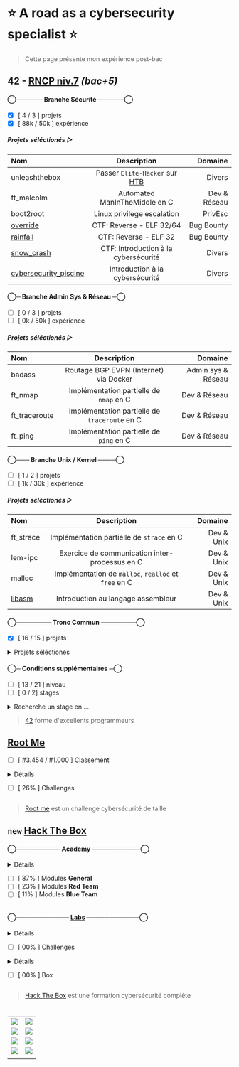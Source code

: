 # :star: A road as a cybersecurity specialist :star:
> Cette page présente mon expérience post-bac

## 42 - [RNCP niv.7](https://www.francecompetences.fr/recherche/rncp/36137/) *(bac+5)*

#### ◯────── Branche Sécurité ──────◯
- [x] [ 4 / 3 ] projets
- [x] [ 88k / 50k ] expérience
##### Projets séléctionés ▷
| Nom | Description | Domaine |
|:-|:-:|-:|
| unleashthebox | Passer `Elite-Hacker` sur [HTB](https://www.hackthebox.com/hacker/hacking-labs) | Divers |
| ft_malcolm | Automated ManInTheMiddle en C | Dev & Réseau |
| boot2root | Linux privilege escalation | PrivEsc |
| [override](https://github.com/Skalyaeve/over_ride) | CTF: Reverse - ELF 32/64 | Bug Bounty |
| [rainfall](https://github.com/Skalyaeve/rainfall) | CTF: Reverse - ELF 32 | Bug Bounty |
| [snow_crash](https://github.com/Skalyaeve/snow_crash) | CTF: Introduction à la cybersécurité | Divers |
| [cybersecurity_piscine](https://github.com/Skalyaeve/cybersecurity_piscine) | Introduction à la cybersécurité | Divers |

#### ◯─ Branche Admin Sys & Réseau ─◯
- [ ] [ 0 / 3 ] projets
- [ ] [ 0k / 50k ] expérience
##### Projets séléctionés ▷
| Nom | Description | Domaine |
|:-|:-:|-:|
| badass | Routage BGP EVPN (Internet) via Docker | Admin sys & Réseau |
| ft_nmap | Implémentation partielle de `nmap` en C | Dev & Réseau |
| ft_traceroute | Implémentation partielle de `traceroute` en C | Dev & Réseau |
| ft_ping | Implémentation partielle de `ping` en C | Dev & Réseau |

#### ◯─── Branche Unix / Kernel ────◯
- [ ] [ 1 / 2 ] projets
- [ ] [ 1k / 30k ] expérience
##### Projets séléctionés ▷
| Nom | Description | Domaine |
|:-|:-:|-:|
| ft_strace | Implémentation partielle de `strace` en C | Dev & Unix |
| lem-ipc | Exercice de communication inter-processus en C | Dev & Unix |
| malloc | Implémentation de `malloc`, `realloc` et `free` en C | Dev & Unix |
| [libasm](https://github.com/Skalyaeve/libasm) | Introduction au langage assembleur | Dev & Unix |
</details>

#### ◯──────── Tronc Commun ────────◯
- [x] [ 16 / 15 ] projets
<details><summary>Projets séléctionés</summary>

| Nom | Description | Domaine |
|:-|:-:|-:|
| [ft_transcendence](https://github.com/Skalyaeve/ft_transcendence) | Application web en Nest et React via Docker | Web Dev |
| [webserv](https://github.com/Skalyaeve/webserv) | Serveur HTTP/1.1 RFC complient en C++ | Dev & Web |
| [inception](https://github.com/Skalyaeve/inception) | Service Wordpress via Docker, Nginx et MariaDB | Admin sys & Web |
| [ft_containers](https://github.com/Skalyaeve/ft_containers) | Implémentation de quelques conteneurs C++ | Dev |
| [cpp_modules](https://github.com/Skalyaeve/cpp_modules) | Introduction au C++ | Dev |
| [cub3d](https://github.com/Skalyaeve/cub3d) | Raycaster (DOOM like) en C | Graphic Dev |
| [net_practice](https://github.com/Skalyaeve/net_practice) | Introduction à l'administration réseau | Réseau |
| [minishell](https://github.com/Skalyaeve/minishell) | Interpréteur de commandes Unix en C | Dev & Unix |
| [philosophers](https://github.com/Skalyaeve/philosophers) | Introduction au multi-threading | Dev |
| [pipex](https://github.com/Skalyaeve/pipex) | Exercice de redirection de flux Unix en C | Dev & Unix |
| [push_swap](https://github.com/Skalyaeve/push_swap) | Exercice d'algorithmie en C | Dev |
| [so_long](https://github.com/Skalyaeve/so_long) | Introduction au développement graphique en C | Graphic Dev |
| [born2beroot](https://github.com/Skalyaeve/born2beroot) | Introduction à la virtualisation | Admin sys & Unix |
| [ft_printf](https://github.com/Skalyaeve/ft_printf) | Implémentation partielle de `printf` en C | Dev |
| [get_next_line](https://github.com/Skalyaeve/get_next_line) | Exercice de parsing en C | Dev |
| [libft](https://github.com/Skalyaeve/libft) | Quelques fonctions de la libc en C | Dev |
</details>

#### ◯─ Conditions supplémentaires ─◯
- [ ] [ 13 / 21 ] niveau
- [ ] [ 0 / 2] stages

<details><summary>Recherche un stage en ...</summary>

- Pentest
- Bug bounty hunt
- Security dev
</details>

> [42](https://42.fr/) forme d'excellents programmeurs

## [Root Me](https://www.root-me.org/Skalyaeve)
- [ ] [ #3.454 / #1.000 ] Classement
<details><summary>Détails

- [ ] [ 26% ] Challenges
</summary>

- [ ] [ 72% ] [Programmation](https://www.root-me.org/fr/Challenges/Programmation/)
- [ ] [ 21% ] [App - Système](https://www.root-me.org/fr/Challenges/App-Systeme/)
- [ ] [ 78% ] [App - Script](https://www.root-me.org/fr/Challenges/App-Script/)
- [ ] [ 30% ] [Cracking](https://www.root-me.org/fr/Challenges/Cracking/)
- [ ] [ 55% ] [Réseau](https://www.root-me.org/fr/Challenges/Reseau/)
- [ ] [ 21% ] [Web - Client](https://www.root-me.org/fr/Challenges/Web-Client/)
- [ ] [ 22% ] [Web - Serveur](https://www.root-me.org/fr/Challenges/Web-Serveur/)
- [ ] [ 23% ] [Cryptanalyse](https://www.root-me.org/fr/Challenges/Cryptanalyse/)
- [ ] [ 26% ] [Stéganographie](https://www.root-me.org/fr/Challenges/Steganographie/)
- [ ] [ 02% ] [Forensic](https://www.root-me.org/fr/Challenges/Forensic/)
- [ ] [ 01% ] [Réaliste](https://www.root-me.org/fr/Challenges/Realiste/)
</details>

> [Root me](https://www.root-me.org) est un challenge cybersécurité de taille

## `new` [Hack The Box](https://app.hackthebox.com/profile/1772537)
#### ◯────────── [Academy](https://academy.hackthebox.com/catalogue) ───────────◯
<details><summary>Détails

- [ ] [ 87% ] Modules **General**
- [ ] [ 23% ] Modules **Red Team**
- [ ] [ 11% ] Modules **Blue Team**
</summary>

- [x] [InfoSec Foundations](https://academy.hackthebox.com/path/preview/information-security-foundations) skill path
- [x] [OS Fundamentals](https://academy.hackthebox.com/path/preview/operating-system-fundamentals) skill path
- [x] [Local PrivEsc](https://academy.hackthebox.com/path/preview/local-privilege-escalation) skill path
- [x] [Binary Exploitation](https://academy.hackthebox.com/path/preview/intro-to-binary-exploitation) skill path
- [x] [SOC Analyst Prerequisites](https://academy.hackthebox.com/path/preview/soc-analyst-prerequisites) skill path
- [x] [Basic Toolset](https://academy.hackthebox.com/path/preview/basic-toolset) skill path
- [ ] [ 43% ] [CREST CPSA/CRT Preparation](https://academy.hackthebox.com/path/preview/crest-cpsacrt-preparation) skill path
- [ ] [ 46% ] [CREST CCT APP Preparation](https://academy.hackthebox.com/path/preview/crest-cct-app-preparation) skill path
- [ ] [ 39% ] [CREST CCT INF Preparation](https://academy.hackthebox.com/path/preview/crest-cct-inf-preparation) skill path
- [ ] [ 43% ] [Penetration Tester](https://academy.hackthebox.com/path/preview/penetration-tester) job role path
- [ ] [ 47% ] [Bug Bounty Hunter](https://academy.hackthebox.com/path/preview/bug-bounty-hunter) job role path
- [ ] [ 27% ] [SOC Analyst](https://academy.hackthebox.com/path/preview/soc-analyst) job role path
</details>

#### ◯──────────── [Labs](https://www.hackthebox.com/hacker/hacking-labs) ────────────◯
<details><summary>Détails

- [ ] [ 00% ] Challenges
</summary>

- [ ] [ 02% ] Reversing
- [ ] [ 00% ] Web
- [ ] [ 00% ] Mobile
- [ ] [ 01% ] Pwn
- [ ] [ 00% ] GamePwn
- [ ] [ 00% ] Misc
- [ ] [ 01% ] Crypto
- [ ] [ 00% ] Forensics
- [ ] [ 00% ] OSINT
- [ ] [ 00% ] Hardware
- [ ] [ 00% ] Blockchain
</details>

<details><summary>Détails

- [ ] [ 00% ] Box
</summary>

- [ ] [ 00% ] Linux
- [ ] [ 01% ] Windows
- [ ] [ 00% ] Android
- [ ] [ 00% ] OpenBSD
- [ ] [ 00% ] FreeBSD
- [ ] [ 00% ] Solaris
- [ ] [ 00% ] Other
</details>

> [Hack The Box](https://www.hackthebox.com/) est une formation cybersécurité complète

#

|||
|-|-|
| ![](https://img.shields.io/badge/--41%25--%20600.989%20octets-%23f34b7d?style=for-the-badge&logo=cplusplus&logoColor=white&labelColor=424242&label=c%2B%2B) | ![](https://img.shields.io/badge/--30%25--%20446.062%20octets-%23555555?style=for-the-badge&logo=c&logoColor=white&labelColor=424242&label=c) |
| ![](https://img.shields.io/badge/--7%25--%20112.539%20octets-%2389e051?style=for-the-badge&logo=powershell&logoColor=white&labelColor=424242&label=sh) | ![](https://img.shields.io/badge/--3%25--%2055.894%20octets-%233572a5?style=for-the-badge&logo=python&logoColor=white&labelColor=424242&label=py) |
| ![](https://img.shields.io/badge/--11%25--%20162.754%20octets-%233178c6?style=for-the-badge&logo=typescript&logoColor=white&labelColor=424242&label=ts) | ![](https://img.shields.io/badge/--0%25--%2012.739%20octets-%23f1e05a?style=for-the-badge&logo=javascript&logoColor=white&labelColor=424242&label=js) |
| ![](https://img.shields.io/badge/--3%25--%2051.827%20octets-%23563d7c?style=for-the-badge&logo=css3&logoColor=white&labelColor=424242&label=css) | ![](https://img.shields.io/badge/--0%25--%2014.425%20octets-%23e34c26?style=for-the-badge&logo=html5&logoColor=white&labelColor=424242&label=html) |
| | |
